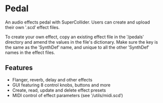 # Pedal
An audio effects pedal with SuperCollider. Users can create and upload their own ‵.scd‵ effect files.

To create your own effect, copy an existing effect file in the ‵/pedals‵ directory and amend the values in the file's dictionary. Make sure the key is the same as the ‵SynthDef‵ name, and unique to all the other ‵SynthDef‵ names in the effect files.

## Features
- Flanger, reverb, delay and other effects
- GUI featuring 8 control knobs, buttons and more
- Create, read, update and delete effect presets
- MIDI control of effect parameters (see ‵/utils/midi.scd‵)

